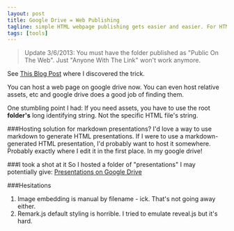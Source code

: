 ```yaml
---
layout: post
title: Google Drive = Web Publishing
tagline: simple HTML webpage publishing gets easier and easier. For HTML presentations?
tags: [tools]
---
```



>Update 3/6/2013: You must have the folder published as "Public On The Web". Just "Anyone With The Link" won't work anymore.


See [This Blog Post](http://googleappsdeveloper.blogspot.com/2012/11/announcing-google-drive-site-publishing.html) where I discovered the trick.

You can host a web page on google drive now. You can even host relative assets, etc and google drive does a good job of finding them.

One stumbling point I had: If you need assets, you have to use the root **folder's** long identifying string. Not the specific HTML file's string.

###Hosting solution for markdown presentations?
I'd love a way to use markdown to generate HTML presentations. If I were to use a markdown-generated HTML presentation, I'd probably want to host it somewhere. Probably exactly where I edit it in the first place. In my google drive!

###I took a shot at it
So I hosted a folder of "presentations" I may potentially give:
[Presentations on Google Drive](https://googledrive.com/host/0B4pzqThqXEKfdlVkSlBSaVNwQkE/)

###Hesitations
1. Image embedding is manual by filename - ick. That's not going away either.
2. Remark.js default styling is horrible. I tried to emulate reveal.js but it's hard.
